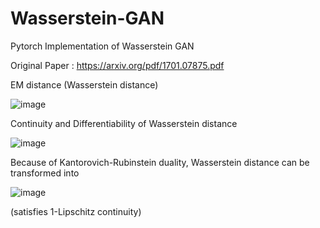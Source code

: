 # Wasserstein-GAN
Pytorch Implementation of Wasserstein GAN

Original Paper : https://arxiv.org/pdf/1701.07875.pdf



EM distance (Wasserstein distance)


![image](https://user-images.githubusercontent.com/69974410/187249143-b3aaba14-c066-48ca-ad8f-502a23881227.png)



Continuity and Differentiability of Wasserstein distance


![image](https://user-images.githubusercontent.com/69974410/187249248-e60ed047-f880-40f4-8b0c-6b2f28d1c18c.png)




Because of Kantorovich-Rubinstein duality, Wasserstein distance can be transformed into


![image](https://user-images.githubusercontent.com/69974410/187249561-9ad3a745-4e1c-475a-9612-e3d13a9bc528.png)

(satisfies  1-Lipschitz continuity)
